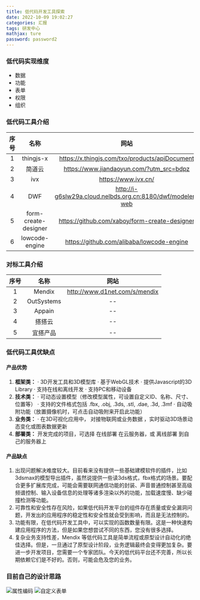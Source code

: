 ```yaml
---
title: 低代码开发工具探索
date: 2022-10-09 19:02:27
categories: 汇报
tags: 研发中心
mathjax: ture
password: password2
---
```


### 低代码实现维度
* 数据
* 功能
* 表单
* 权限
* 组织

### 低代码工具介绍
| 序号 | 名称 | 网站 |
|:----:|:----:|:----:|
| 1    |    thingjs-x  |  https://x.thingjs.com/txo/products/apiDocument    |
| 2    |    简道云 |   https://www.jiandaoyun.com/?utm_src=bdpz   |
| 3    |    ivx  |   https://www.ivx.cn/   |
| 4    |   DWF |   http://i-g6slw29a.cloud.nelbds.org.cn:8180/dwf/modeler-web    |
| 5   |   form-create-designer  |   https://github.com/xaboy/form-create-designer   |
| 6   |  lowcode-engine  |   https://github.com/alibaba/lowcode-engine   |

### 对标工具介绍
| 序号 | 名称 | 网站 |
|:----:|:----:|:----:|
| 1    |    Mendix  |  http://www.d1net.com/s/mendix  |
| 2    |    OutSystems |   --   |
| 3    |    Appain  |   --   |
| 4    |   搭搭云 |  --    |
| 5   |   宜搭产品  |   --  |

### 低代码工具优缺点

#### 产品优势

1. **框架类：**
· 3D开发工具和3D模型库
· 基于WebGL技术
· 提供Javascript的3D Library
· 支持在线和离线开发
· 支持PC和移动设备
2. **技术类：**
· 可动态设置模型（修改模型属性，可设置自定义ID、名称、尺寸、位置等）
· 支持的文件格式包括 .fbx, .obj, .3ds, .stl, .dae, .3d, .3mf 
· 自动吸附功能（放置摄像机时，可点击自动吸附来开启此功能）
3. **业务类：**
· 在3D可视化应用中， 对接物联网或业务数据 ，实时驱动3D场景动态变化或图表数据更新
4. **部署类：**
开发完成的项目，可选择 在线部署 在云服务器，或 离线部署 到自己的服务器上

#### 产品缺点

1.  出现问题解决难度较大。目前看来没有提供一些基础建模软件的插件，比如3dsmax的模型导出插件，虽然说提供一些读3ds格式，fbx格式的场景。要配合更多扩展库完成，可能会需要联网通信功能的封装、声音普通控制甚至高级频谱控制、输入设备信息的处理等诸多渲染以外的功能，加载速度慢、缺少碰撞检测等功能。
2. 可靠性和安全性存在风险，如果低代码开发平台的组件存在质量或安全漏洞问题，开发出的应用程序的稳定性和安全性就会受到影响，而且是无法控制的。
3. 功能有限，在低代码开发工具中，可以实现的函数数量有限。这是一种快速构建应用程序的方法，但是如果您想尝试不同的东西，您没有很多选择。
4. 复杂业务支持性差，Mendix 等低代码工具是简单流程或原型设计自动化的绝佳选择。但是，一旦通过了原型设计阶段，业务逻辑最终会变得更加复杂。要进一步开发项目，您需要一个专家团队。今天的低代码平台还不完善，所以长期依赖它们是不好的。否则，可能会危及您的业务。




### 目前自己的设计思路
![属性编码](%E5%B1%9E%E6%80%A7%E7%BC%96%E7%A0%81.png)
![自定义表单](%E8%87%AA%E5%AE%9A%E4%B9%89%E8%A1%A8%E5%8D%95.png)
